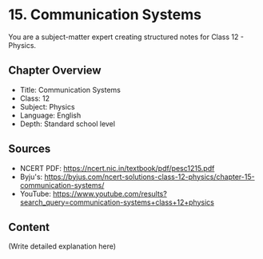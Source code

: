 # 15. Communication Systems

You are a subject-matter expert creating structured notes for Class 12 - Physics.

## Chapter Overview
- Title: Communication Systems
- Class: 12
- Subject: Physics
- Language: English
- Depth: Standard school level

## Sources
- NCERT PDF: https://ncert.nic.in/textbook/pdf/pesc1215.pdf
- Byju's: https://byjus.com/ncert-solutions-class-12-physics/chapter-15-communication-systems/
- YouTube: https://www.youtube.com/results?search_query=communication-systems+class+12+physics

## Content
(Write detailed explanation here)

